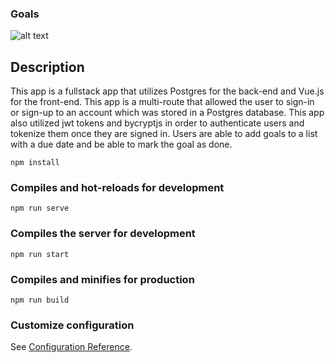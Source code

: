 ### Goals

![alt text](https://github.com/teamtophat/teamtophat.github.io/blob/master/portlandia-photo.png)

## Description
This app is a fullstack app that utilizes Postgres for the back-end and Vue.js for the front-end. This app is a multi-route that allowed the user to sign-in or sign-up to an account which was stored in a Postgres database. This app also utilized jwt tokens and bycryptjs in order to authenticate users and tokenize them once they are signed in. Users are able to add goals to a list with a due date and be able to mark the goal as done. 
```
npm install
```

### Compiles and hot-reloads for development
```
npm run serve 
```

### Compiles the server for development
```
npm run start
```

### Compiles and minifies for production
```
npm run build
```

### Customize configuration
See [Configuration Reference](https://cli.vuejs.org/config/).
